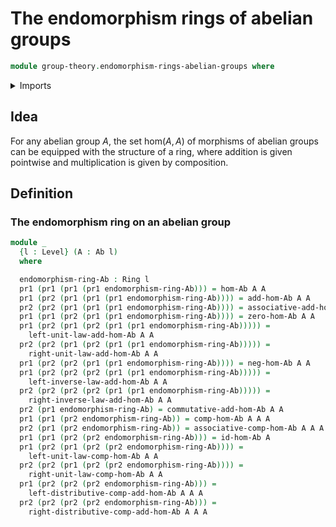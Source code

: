 # The endomorphism rings of abelian groups

```agda
module group-theory.endomorphism-rings-abelian-groups where
```

<details><summary>Imports</summary>
```agda
open import group-theory.abelian-groups
open import group-theory.addition-homomorphisms-abelian-groups
open import group-theory.homomorphisms-abelian-groups
open import foundation.dependent-pair-types
open import foundation.universe-levels
open import ring-theory.rings
```
</details>

## Idea

For any abelian group $A$, the set $\mathrm{hom}(A,A)$ of morphisms of abelian groups can be equipped with the structure of a ring, where addition is given pointwise and multiplication is given by composition.

## Definition

### The endomorphism ring on an abelian group

```agda
module _
  {l : Level} (A : Ab l)
  where

  endomorphism-ring-Ab : Ring l
  pr1 (pr1 (pr1 (pr1 endomorphism-ring-Ab))) = hom-Ab A A
  pr1 (pr2 (pr1 (pr1 (pr1 endomorphism-ring-Ab)))) = add-hom-Ab A A
  pr2 (pr2 (pr1 (pr1 (pr1 endomorphism-ring-Ab)))) = associative-add-hom-Ab A A
  pr1 (pr1 (pr2 (pr1 (pr1 endomorphism-ring-Ab)))) = zero-hom-Ab A A
  pr1 (pr2 (pr1 (pr2 (pr1 (pr1 endomorphism-ring-Ab))))) =
    left-unit-law-add-hom-Ab A A
  pr2 (pr2 (pr1 (pr2 (pr1 (pr1 endomorphism-ring-Ab))))) =
    right-unit-law-add-hom-Ab A A
  pr1 (pr2 (pr2 (pr1 (pr1 endomorphism-ring-Ab)))) = neg-hom-Ab A A
  pr1 (pr2 (pr2 (pr2 (pr1 (pr1 endomorphism-ring-Ab))))) =
    left-inverse-law-add-hom-Ab A A
  pr2 (pr2 (pr2 (pr2 (pr1 (pr1 endomorphism-ring-Ab))))) =
    right-inverse-law-add-hom-Ab A A
  pr2 (pr1 endomorphism-ring-Ab) = commutative-add-hom-Ab A A
  pr1 (pr1 (pr2 endomorphism-ring-Ab)) = comp-hom-Ab A A A
  pr2 (pr1 (pr2 endomorphism-ring-Ab)) = associative-comp-hom-Ab A A A A
  pr1 (pr1 (pr2 (pr2 endomorphism-ring-Ab))) = id-hom-Ab A
  pr1 (pr2 (pr1 (pr2 (pr2 endomorphism-ring-Ab)))) =
    left-unit-law-comp-hom-Ab A A
  pr2 (pr2 (pr1 (pr2 (pr2 endomorphism-ring-Ab)))) =
    right-unit-law-comp-hom-Ab A A
  pr1 (pr2 (pr2 (pr2 endomorphism-ring-Ab))) =
    left-distributive-comp-add-hom-Ab A A A
  pr2 (pr2 (pr2 (pr2 endomorphism-ring-Ab))) =
    right-distributive-comp-add-hom-Ab A A A
```
